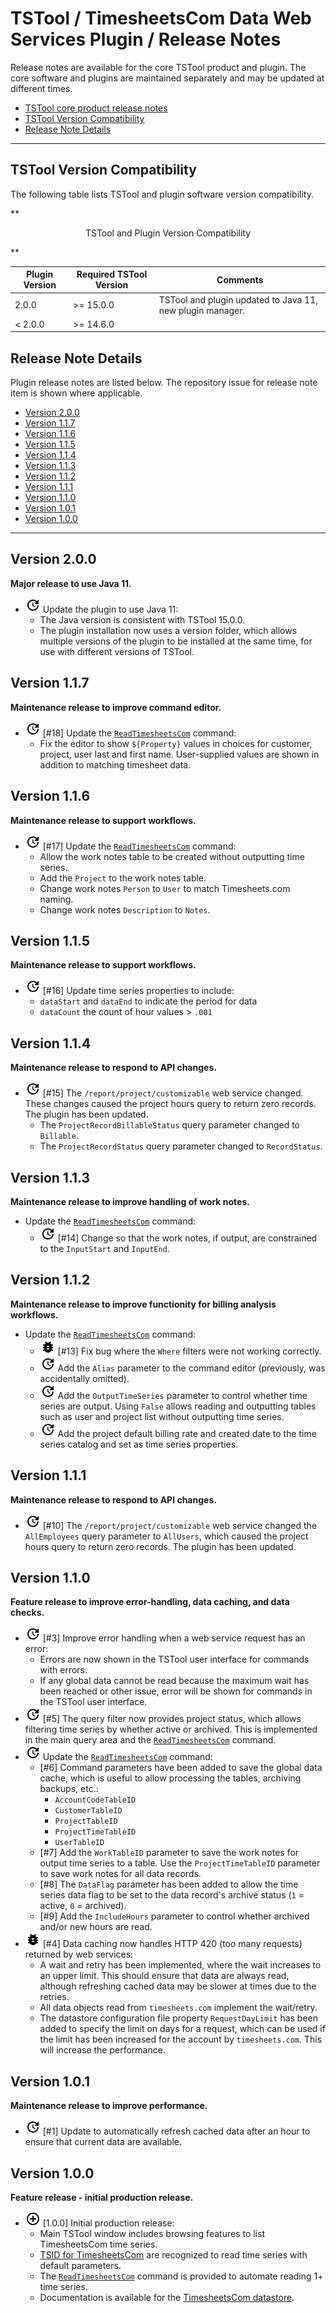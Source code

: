 # TSTool / TimesheetsCom Data Web Services Plugin / Release Notes #

Release notes are available for the core TSTool product and plugin.
The core software and plugins are maintained separately and may be updated at different times.

*   [TSTool core product release notes](http://opencdss.state.co.us/tstool/latest/doc-user/appendix-release-notes/release-notes/)
*   [TSTool Version Compatibility](#tstool-version-compatibility)
*   [Release Note Details](#release-note-details)

----

## TSTool Version Compatibility ##

The following table lists TSTool and plugin software version compatibility.

**<p style="text-align: center;">
TSTool and Plugin Version Compatibility
</p>**

| **Plugin Version** | **Required TSTool Version** | **Comments** |
| -- | -- | -- |
| 2.0.0 | >=  15.0.0 | TSTool and plugin updated to Java 11, new plugin manager. |
| < 2.0.0 | >= 14.6.0 | |

## Release Note Details ##

Plugin release notes are listed below.
The repository issue for release note item is shown where applicable.

*   [Version 2.0.0](#version-200)
*   [Version 1.1.7](#version-117)
*   [Version 1.1.6](#version-116)
*   [Version 1.1.5](#version-115)
*   [Version 1.1.4](#version-114)
*   [Version 1.1.3](#version-113)
*   [Version 1.1.2](#version-112)
*   [Version 1.1.1](#version-111)
*   [Version 1.1.0](#version-110)
*   [Version 1.0.1](#version-101)
*   [Version 1.0.0](#version-100)

----------

## Version 2.0.0 ##

**Major release to use Java 11.**

*   ![change](change.png) Update the plugin to use Java 11:
    +   The Java version is consistent with TSTool 15.0.0.
    *   The plugin installation now uses a version folder,
        which allows multiple versions of the plugin to be installed at the same time,
        for use with different versions of TSTool.

## Version 1.1.7 ##

**Maintenance release to improve command editor.**

*   ![change](change.png) [#18] Update the [`ReadTimesheetsCom`](../command-ref/ReadTimesheetsCom/ReadTimesheetsCom.md)
    command:
    +   Fix the editor to show `${Property}` values in choices for customer, project, user last and first name.
        User-supplied values are shown in addition to matching timesheet data.    

## Version 1.1.6 ##

**Maintenance release to support workflows.**

*   ![change](change.png) [#17] Update the [`ReadTimesheetsCom`](../command-ref/ReadTimesheetsCom/ReadTimesheetsCom.md)
    command:
    +    Allow the work notes table to be created without outputting time series.
    +    Add the `Project` to the work notes table.
    +    Change work notes `Person` to `User` to match Timesheets.com naming.
    +    Change work notes `Description` to `Notes`.

## Version 1.1.5 ##

**Maintenance release to support workflows.**

*   ![change](change.png) [#16] Update time series properties to include:
    +   `dataStart` and `dataEnd` to indicate the period for data
    +   `dataCount` the count of hour values > `.001`

## Version 1.1.4 ##

**Maintenance release to respond to API changes.**

*   ![change](change.png) [#15] The `/report/project/customizable` web service changed.
    These changes caused the project hours query to return zero records.  The plugin has been updated.
    +   The `ProjectRecordBillableStatus` query parameter changed to `Billable`.
    +   The `ProjectRecordStatus` query parameter changed to `RecordStatus`.

## Version 1.1.3 ##

**Maintenance release to improve handling of work notes.**

*   Update the [`ReadTimesheetsCom`](../command-ref/ReadTimesheetsCom/ReadTimesheetsCom.md) command:
    +   ![change](change.png) [#14] Change so that the work notes, if output,
        are constrained to the `InputStart` and `InputEnd`.

## Version 1.1.2 ##

**Maintenance release to improve functionity for billing analysis workflows.**

*   Update the [`ReadTimesheetsCom`](../command-ref/ReadTimesheetsCom/ReadTimesheetsCom.md) command:
    +   ![bug](bug.png) [#13] Fix bug where the `Where` filters were not working correctly.
    +   ![change](change.png) Add the `Alias` parameter to the command editor (previously, was accidentally omitted).
    +   ![change](change.png) Add the `OutputTimeSeries` parameter to control whether time series are output.
        Using `False` allows reading and outputting tables such as user and project list without outputting time series.
    +   ![change](change.png) Add the project default billing rate and created date to the time series catalog and set as time series properties.

## Version 1.1.1 ##

**Maintenance release to respond to API changes.**

*   ![change](change.png) [#10] The `/report/project/customizable` web service changed
    the `AllEmployees` query parameter to `AllUsers`, which caused the project hours query to return zero records.
    The plugin has been updated.

## Version 1.1.0 ##

**Feature release to improve error-handling, data caching, and data checks.**

*   ![change](change.png) [#3] Improve error handling when a web service request has an error:
    +   Errors are now shown in the TSTool user interface for commands with errors.
    +   If any global data cannot be read because the maximum wait has been reached or other issue,
        error will be shown for commands in the TSTool user interface. 
*   ![change](change.png) [#5] The query filter now provides project status,
    which allows filtering time series by whether active or archived.
    This is implemented in the main query area and the
    [`ReadTimesheetsCom`](../command-ref/ReadTimesheetsCom/ReadTimesheetsCom.md) command.
*   ![change](change.png) Update the [`ReadTimesheetsCom`](../command-ref/ReadTimesheetsCom/ReadTimesheetsCom.md) command:
    +   [#6] Command parameters have been added to save the global data cache,
        which is useful to allow processing the tables, archiving backups, etc.:
        -   `AccountCodeTableID`
        -   `CustomerTableID`
        -   `ProjectTableID`
        -   `ProjectTimeTableID`
        -   `UserTableID`
    *   [#7] Add the `WorkTableID` parameter to save the work notes for output time series to a table.
        Use the `ProjectTimeTableID` parameter to save work notes for all data records.
    *   [#8] The `DataFlag` parameter has been added to allow the time series data flag to be set
        to the data record's archive status (`1` = active, `0` = archived).
    *   [#9] Add the `IncludeHours` parameter to control whether archived and/or new hours are read.
*   ![bug](bug.png) [#4] Data caching now handles HTTP 420 (too many requests) returned by web services:
    +   A wait and retry has been implemented, where the wait increases to an upper limit.
        This should ensure that data are always read, although refreshing cached data may be slower at times due to the retries.
    +   All data objects read from `timesheets.com` implement the wait/retry.
    +   The datastore configuration file property `RequestDayLimit` has been added to specify the limit on days for a request,
        which can be used if the limit has been increased for the account by `timesheets.com`.
        This will increase the performance.

## Version 1.0.1 ##

**Maintenance release to improve performance.**

*   ![change](change.png) [#1] Update to automatically refresh cached data after an hour
    to ensure that current data are available.

## Version 1.0.0 ##

**Feature release - initial production release.**

*   ![new](new.png) [1.0.0] Initial production release:
    +   Main TSTool window includes browsing features to list TimesheetsCom time series.
    +   [TSID for TimesheetsCom](../command-ref/TSID/TSID.md) are recognized to read time series with default parameters.
    +   The [`ReadTimesheetsCom`](../command-ref/ReadTimesheetsCom/ReadTimesheetsCom.md) command is provided to automate
        reading 1+ time series.
    +   Documentation is available for the [TimesheetsCom datastore](../datastore-ref/TimesheetsCom/TimesheetsCom.md).
